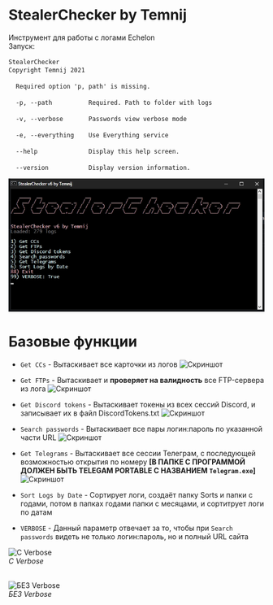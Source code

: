 # StealerChecker by Temnij
Инструмент для работы с логами Echelon
<br>
Запуск:<br>
```
StealerChecker
Copyright Temnij 2021

  Required option 'p, path' is missing.

  -p, --path          Required. Path to folder with logs

  -v, --verbose       Passwords view verbose mode

  -e, --everything    Use Everything service

  --help              Display this help screen.

  --version           Display version information.

```
![Скриншот](Image%201105.jpg)

# Базовые функции
* `Get CCs` - Вытаскивает все карточки из логов
![Скриншот](https://i.imgur.com/F4cw6kT.jpg)

* `Get FTPs` - Вытаскивает и **проверяет на валидность** все FTP-сервера из лога
![Скриншот](https://i.imgur.com/v6qPu8M.jpg)

* `Get Discord tokens` - Вытаскивает токены из всех сессий Discord, и записывает их в файл DiscordTokens.txt
![Скриншот](https://i.imgur.com/ig105Mk.jpg)

* `Search passwords` - Вытаскивает все пары логин:пароль по указанной части URL
![Скриншот](https://i.imgur.com/SVlyqmm.jpg)

* `Get Telegrams` - Вытаскивает все сессии Телеграм, с последующей возможностью открытия по номеру **[В ПАПКЕ С ПРОГРАММОЙ ДОЛЖЕН БЫТЬ TELEGAM PORTABLE С НАЗВАНИЕМ `Telegram.exe`]**
![Скриншот](https://i.imgur.com/SloDJJs.png)

* `Sort Logs by Date` - Сортирует логи, создаёт папку Sorts и папки с годами, потом в папках годами папки с месяцами, и сортитрует логи по датам

* `VERBOSE` - Данный параметр отвечает за то, чтобы при `Search passwords` видеть не только логин:пароль, но и полный URL сайта

![C Verbose](https://i.imgur.com/LyjNBUQ.png "С Verbose") <br>
_C Verbose_ <br> <br>

![БЕЗ Verbose](https://i.imgur.com/SVlyqmm.jpg "БЕЗ Verbose") <br>
_БЕЗ Verbose_
